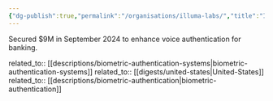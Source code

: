 ```yaml
---
{"dg-publish":true,"permalink":"/organisations/illuma-labs/","title":"Illuma Labs"}
---
```



Secured $9M in September 2024 to enhance voice authentication for banking.

related_to:: [[descriptions/biometric-authentication-systems\|biometric-authentication-systems]]
related_to:: [[digests/united-states\|United-States]]
related_to:: [[descriptions/biometric-authentication\|biometric-authentication]]
